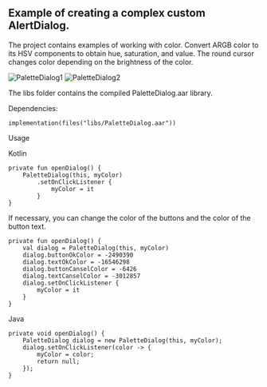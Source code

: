 ## Example of creating a complex custom AlertDialog.

The project contains examples of working with color.
Convert ARGB color to its HSV components to obtain hue, saturation, and value.
The round cursor changes color depending on the brightness of the color.

![PaletteDialog1](https://github.com/user-attachments/assets/b1a34c87-77f9-4693-af95-7446cfe408b4)
![PaletteDialog2](https://github.com/user-attachments/assets/12777040-1255-4835-8cbe-1029ae06a8cc)

The libs folder contains the compiled PaletteDialog.aar library.

Dependencies:
```
implementation(files("libs/PaletteDialog.aar"))
```

Usage

Kotlin

```
private fun openDialog() {
    PaletteDialog(this, myColor)
        .setOnClickListener {
            myColor = it
        }
}
```

If necessary, you can change the color of the buttons and the color of the button text.

```
private fun openDialog() {
    val dialog = PaletteDialog(this, myColor)
    dialog.buttonOkColor = -2490390
    dialog.textOkColor = -16546298
    dialog.buttonCanselColor = -6426
    dialog.textCanselColor = -3012857
    dialog.setOnClickListener {
        myColor = it
    }
}
```

Java

```
private void openDialog() {
    PaletteDialog dialog = new PaletteDialog(this, myColor);
    dialog.setOnClickListener(color -> {
        myColor = color;
        return null;
    });
}
```

